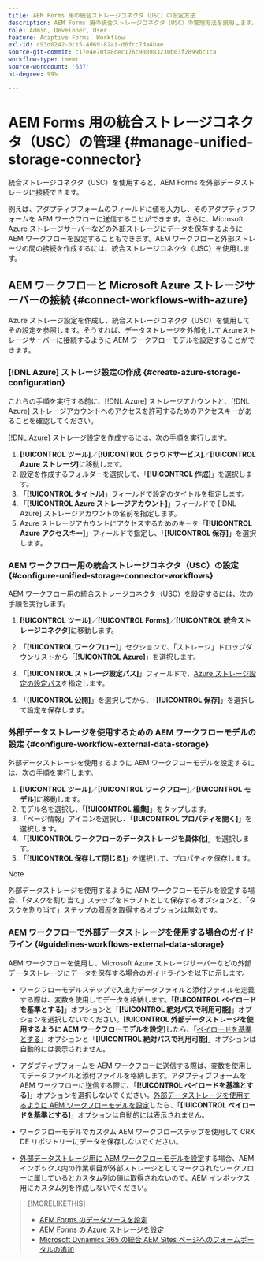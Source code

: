 ```yaml
---
title: AEM Forms 用の統合ストレージコネクタ（USC）の設定方法
description: AEM Forms 用の統合ストレージコネクタ（USC）の管理方法を説明します。統合ストレージコネクタ（USC）を使用して、AEM Forms を外部データストレージに接続します。
role: Admin, Developer, User
feature: Adaptive Forms, Workflow
exl-id: c93d0242-0c15-4d69-82a1-d6fcc7da4bae
source-git-commit: c17e4e70fa8cec176c908983230b03f2899bc1ca
workflow-type: tm+mt
source-wordcount: '637'
ht-degree: 99%

---
```


# AEM Forms 用の統合ストレージコネクタ（USC）の管理 {#manage-unified-storage-connector}

統合ストレージコネクタ（USC）を使用すると、AEM Forms を外部データストレージに接続できます。

例えば、アダプティブフォームのフィールドに値を入力し、そのアダプティブフォームを AEM ワークフローに送信することができます。さらに、Microsoft Azure ストレージサーバーなどの外部ストレージにデータを保存するように AEM ワークフローを設定することもできます。AEM ワークフローと外部ストレージの間の接続を作成するには、統合ストレージコネクタ（USC）を使用します。

## AEM ワークフローと Microsoft Azure ストレージサーバーの接続 {#connect-workflows-with-azure}

Azure ストレージ設定を作成し、統合ストレージコネクタ（USC）を使用してその設定を参照します。そうすれば、データストレージを外部化して Azureストレージサーバーに接続するように AEM ワークフローモデルを設定することができます。

### [!DNL Azure] ストレージ設定の作成 {#create-azure-storage-configuration}

これらの手順を実行する前に、[!DNL Azure] ストレージアカウントと、[!DNL Azure] ストレージアカウントへのアクセスを許可するためのアクセスキーがあることを確認してください。

[!DNL Azure] ストレージ設定を作成するには、次の手順を実行します。

1. **[!UICONTROL ツール]**／**[!UICONTROL クラウドサービス]**／**[!UICONTROL Azure ストレージ]**&#x200B;に移動します。
1. 設定を作成するフォルダーを選択して、「**[!UICONTROL 作成]**」を選択します。
1. 「**[!UICONTROL タイトル]**」フィールドで設定のタイトルを指定します。
1. 「**[!UICONTROL Azure ストレージアカウント]**」フィールドで [!DNL Azure] ストレージアカウントの名前を指定します。
1. Azure ストレージアカウントにアクセスするためのキーを「**[!UICONTROL Azure アクセスキー]**」フィールドで指定し、「**[!UICONTROL 保存]**」を選択します。

### AEM ワークフロー用の統合ストレージコネクタ（USC）の設定 {#configure-unified-storage-connector-workflows}

AEM ワークフロー用の統合ストレージコネクタ（USC）を設定するには、次の手順を実行します。

1. **[!UICONTROL ツール]**／**[!UICONTROL Forms]**／**[!UICONTROL 統合ストレージコネクタ]**&#x200B;に移動します。

1. 「**[!UICONTROL ワークフロー]**」セクションで、「ストレージ」ドロップダウンリストから「**[!UICONTROL Azure]**」を選択します。
1. 「**[!UICONTROL ストレージ設定パス]**」フィールドで、[Azure ストレージ設定の設定パス](#create-azure-storage-configuration)を指定します。
1. 「**[!UICONTROL 公開]**」を選択してから、「**[!UICONTROL 保存]**」を選択して設定を保存します。

### 外部データストレージを使用するための AEM ワークフローモデルの設定 {#configure-workflow-external-data-storage}

外部データストレージを使用するように AEM ワークフローモデルを設定するには、次の手順を実行します。

1. **[!UICONTROL ツール]**／**[!UICONTROL ワークフロー]**／**[!UICONTROL モデル]**&#x200B;に移動します。
1. モデル名を選択し、「**[!UICONTROL 編集]**」をタップします。
1. 「ページ情報」アイコンを選択し、「**[!UICONTROL プロパティを開く]**」を選択します。
1. 「**[!UICONTROL ワークフローのデータストレージを具体化]**」を選択します。
1. 「**[!UICONTROL 保存して閉じる]**」を選択して、プロパティを保存します。

>[!NOTE]
>
>外部データストレージを使用するように AEM ワークフローモデルを設定する場合、「タスクを割り当て」ステップをドラフトとして保存するオプションと、「タスクを割り当て」ステップの履歴を取得するオプションは無効です。

### AEM ワークフローで外部データストレージを使用する場合のガイドライン {#guidelines-workflows-external-data-storage}

AEM ワークフローを使用し、Microsoft Azure ストレージサーバーなどの外部データストレージにデータを保存する場合のガイドラインを以下に示します。

* ワークフローモデルステップで入出力データファイルと添付ファイルを定義する際は、変数を使用してデータを格納します。「**[!UICONTROL ペイロードを基準とする]**」オプションと「**[!UICONTROL 絶対パスで利用可能]**」オプションを選択しないでください。**[!UICONTROL 外部データストレージを使用するように AEM ワークフローモデルを設定]**&#x200B;したら、「[ペイロードを基準とする](#configure-workflow-external-data-storage)」オプションと「**[!UICONTROL 絶対パスで利用可能]**」オプションは自動的には表示されません。

* アダプティブフォームを AEM ワークフローに送信する際は、変数を使用してデータファイルと添付ファイルを格納します。アダプティブフォームを AEM ワークフローに送信する際に、「**[!UICONTROL ペイロードを基準とする]**」オプションを選択しないでください。[外部データストレージを使用するように AEM ワークフローモデルを設定](#configure-workflow-external-data-storage)したら、「**[!UICONTROL ペイロードを基準とする]**」オプションは自動的には表示されません。

* ワークフローモデルでカスタム AEM ワークフローステップを使用して CRX DE リポジトリーにデータを保存しないでください。

* [外部データストレージ用に AEM ワークフローモデルを設定](#configure-workflow-external-data-storage)する場合、AEM インボックス内の作業項目が外部ストレージとしてマークされたワークフローに属しているとカスタム列の値は取得されないので、AEM インボックス用にカスタム列を作成しないでください。

>[!MORELIKETHIS]
>
>* [AEM Forms のデータソースを設定](/help/forms/configure-data-sources.md)
>* [AEM Forms の Azure ストレージを設定](/help/forms/configure-azure-storage.md)
>* [Microsoft Dynamics 365 の統合 ](/help/forms/configure-msdynamics.md)
>  [AEM Sites ページへのフォームポータルの追加](/help/forms/configure-forms-portal.md)
